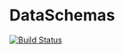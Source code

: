 # DataSchemas

[![Build Status](https://github.com/jlepird/DataSchemas.jl/actions/workflows/CI.yml/badge.svg?branch=main)](https://github.com/jlepird/DataSchemas.jl/actions/workflows/CI.yml?query=branch%3Amain)
